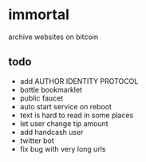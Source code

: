 # immortal

archive websites on bitcoin

## todo

* add AUTHOR IDENTITY PROTOCOL
* bottle bookmarklet
* public faucet
* auto start service on reboot
* text is hard to read in some places
* let user change tip amount
* add handcash user
* twitter bot
* fix bug with very long urls
